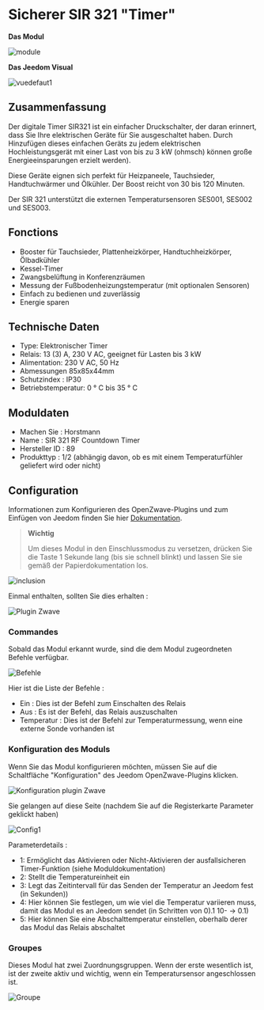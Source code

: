 # Sicherer SIR 321 "Timer"

**Das Modul**

![module](images/secure.sir321/module.jpg)

**Das Jeedom Visual**

![vuedefaut1](images/secure.sir321/vuedefaut1.jpg)

## Zusammenfassung

Der digitale Timer SIR321 ist ein einfacher Druckschalter, der daran erinnert, dass Sie Ihre elektrischen Geräte für Sie ausgeschaltet haben. Durch Hinzufügen dieses einfachen Geräts zu jedem elektrischen Hochleistungsgerät mit einer Last von bis zu 3 kW (ohmsch) können große Energieeinsparungen erzielt werden).

Diese Geräte eignen sich perfekt für Heizpaneele, Tauchsieder, Handtuchwärmer und Ölkühler. Der Boost reicht von 30 bis 120 Minuten.

Der SIR 321 unterstützt die externen Temperatursensoren SES001, SES002 und SES003.

## Fonctions

-   Booster für Tauchsieder, Plattenheizkörper, Handtuchheizkörper, Ölbadkühler
-   Kessel-Timer
-   Zwangsbelüftung in Konferenzräumen
-   Messung der Fußbodenheizungstemperatur (mit optionalen Sensoren)
-   Einfach zu bedienen und zuverlässig
-   Energie sparen

## Technische Daten

-   Type: Elektronischer Timer
-   Relais: 13 (3) A, 230 V AC, geeignet für Lasten bis 3 kW
-   Alimentation: 230 V AC, 50 Hz
-   Abmessungen 85x85x44mm
-   Schutzindex : IP30
-   Betriebstemperatur: 0 ° C bis 35 ° C

## Moduldaten

-   Machen Sie : Horstmann
-   Name : SIR 321 RF Countdown Timer
-   Hersteller ID : 89
-   Produkttyp : 1/2 (abhängig davon, ob es mit einem Temperaturfühler geliefert wird oder nicht)

## Configuration

Informationen zum Konfigurieren des OpenZwave-Plugins und zum Einfügen von Jeedom finden Sie hier [Dokumentation](https://doc.jeedom.com/de_DE/plugins/automation%20protocol/openzwave/).
> **Wichtig**
>
> Um dieses Modul in den Einschlussmodus zu versetzen, drücken Sie die Taste 1 Sekunde lang (bis sie schnell blinkt) und lassen Sie sie gemäß der Papierdokumentation los.

![inclusion](images/secure.sir321/inclusion.jpg)

Einmal enthalten, sollten Sie dies erhalten :

![Plugin Zwave](images/secure.sir321/information.jpg)

### Commandes

Sobald das Modul erkannt wurde, sind die dem Modul zugeordneten Befehle verfügbar.

![Befehle](images/secure.sir321/commandes.jpg)

Hier ist die Liste der Befehle :

-   Ein : Dies ist der Befehl zum Einschalten des Relais
-   Aus : Es ist der Befehl, das Relais auszuschalten
-   Temperatur : Dies ist der Befehl zur Temperaturmessung, wenn eine externe Sonde vorhanden ist

### Konfiguration des Moduls

Wenn Sie das Modul konfigurieren möchten, müssen Sie auf die Schaltfläche "Konfiguration" des Jeedom OpenZwave-Plugins klicken.

![Konfiguration plugin Zwave](images/plugin/bouton_configuration.jpg)

Sie gelangen auf diese Seite (nachdem Sie auf die Registerkarte Parameter geklickt haben)

![Config1](images/secure.sir321/config1.jpg)

Parameterdetails :

-   1: Ermöglicht das Aktivieren oder Nicht-Aktivieren der ausfallsicheren Timer-Funktion (siehe Moduldokumentation)
-   2: Stellt die Temperatureinheit ein
-   3: Legt das Zeitintervall für das Senden der Temperatur an Jeedom fest (in Sekunden))
-   4: Hier können Sie festlegen, um wie viel die Temperatur variieren muss, damit das Modul es an Jeedom sendet (in Schritten von 0).1 10- → 0.1)
-   5: Hier können Sie eine Abschalttemperatur einstellen, oberhalb derer das Modul das Relais abschaltet

### Groupes

Dieses Modul hat zwei Zuordnungsgruppen. Wenn der erste wesentlich ist, ist der zweite aktiv und wichtig, wenn ein Temperatursensor angeschlossen ist.

![Groupe](images/secure.sir321/groupe.jpg)
